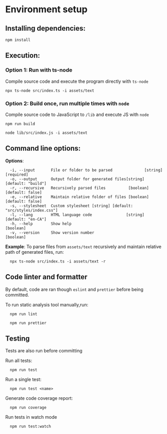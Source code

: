 # Environment setup

## Installing dependencies:

```
npm install
```

## Execution:

### Option 1: Run with ts-node

Compile source code and execute the program directly with `ts-node`

```
npx ts-node src/index.ts -i assets/text
```

### Option 2: Build once, run multiple times with `node`

Compile source code to JavaScript to `/lib` and execute JS with `node`

```
npm run build

node lib/src/index.js -i assets/text
```

## Command line options:

**Options**:

```
  -i, --input       File or folder to be parsed              [string] [required]
  -o, --output      Output folder for generated files[string] [default: "build"]
  -r, --recursive   Recursively parsed files          [boolean] [default: false]
  -e, --relative    Maintain relative folder of files [boolean] [default: false]
  -s, --stylesheet  Custom stylesheet [string] [default: "src/styles/index.css"]
  -l, --lang        HTML language code               [string] [default: "en-CA"]
  -h, --help        Show help                                          [boolean]
  -v, --version     Show version number                                [boolean]
```

**Example**: To parse files from `assets/text` recursively and maintain relative path of generated files, run:

```
  npx ts-node src/index.ts -i assets/text -r
```

## Code linter and formatter

By default, code are ran though `eslint` and `prettier` before being committed.

To run static analysis tool manually,run:

```
  npm run lint

  npm run prettier
```

## Testing

Tests are also run before committing

Run all tests:

```
  npm run test
```

Run a single test:

```
  npm run test <name>
```

Generate code coverage report:

```
  npm run coverage
```

Run tests in watch mode

```
  npm run test:watch
```
